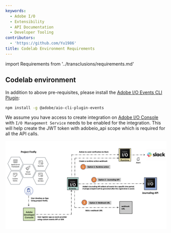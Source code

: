 ```yaml
---
keywords:
  - Adobe I/O
  - Extensibility
  - API Documentation
  - Developer Tooling
contributors:
  - 'https://github.com/Yu1986'
title: Codelab Environment Requirements
---
```


import Requirements from '../transclusions/requirements.md'

<Requirements/>

## Codelab environment

In addition to above pre-requisites, please install the [Adobe I/O Events CLI Plugin](https://github.com/adobe/aio-cli-plugin-events):
 
```bash
npm install -g @adobe/aio-cli-plugin-events
```  

We assume you have access to create integration on [Adobe I/O Console](https://console.adobe.io/) with `I/O Management Service` needs to be enabled for the integration. This will help create the JWT token with adobeio_api scope which is required for all the API calls.

![webhook](assets/event.png)


